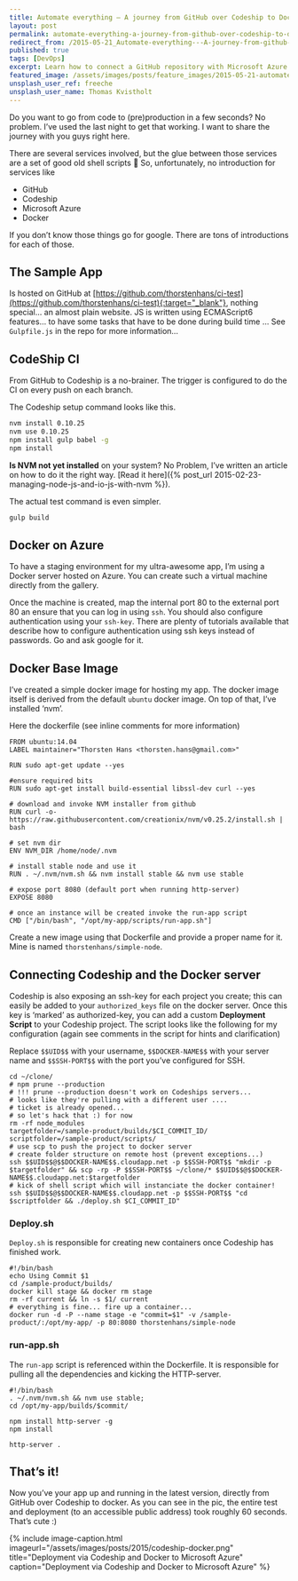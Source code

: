 ```yaml
---
title: Automate everything — A journey from GitHub over Codeship to Docker on Azure
layout: post
permalink: automate-everything-a-journey-from-github-over-codeship-to-docker-on-azure
redirect_from: /2015-05-21_Automate-everything---A-journey-from-github-over-codeship-to-docker-on-azure-b52129d3c6bc
published: true
tags: [DevOps]
excerpt: Learn how to connect a GitHub repository with Microsoft Azure using Codeship to realize a CI / CD pipeline for web applications using Docker images.
featured_image: /assets/images/posts/feature_images/2015-05-21-automate-everything-a-journey-from-github-over-codeship-to-docker-on-azure.jpg
unsplash_user_ref: freeche
unsplash_user_name: Thomas Kvistholt
---
```


Do you want to go from code to (pre)production in a few seconds? No problem. I’ve used the last night to get that working. I want to share the journey with you guys right here.

There are several services involved, but the glue between those services are a set of good old shell scripts 🙂 So, unfortunately, no introduction for services like

- GitHub
- Codeship
- Microsoft Azure
- Docker

If you don’t know those things go for google. There are tons of introductions for each of those.

## The Sample App

Is hosted on GitHub at [https://github.com/thorstenhans/ci-test](https://github.com/thorstenhans/ci-test){:target="_blank"}, nothing special… an almost plain website. JS is written using ECMAScript6 features… to have some tasks that have to be done during build time … See `Gulpfile.js` in the repo for more information…

## CodeShip CI

From GitHub to Codeship is a no-brainer. The trigger is configured to do the CI on every push on each branch.

The Codeship setup command looks like this.

```bash
nvm install 0.10.25
nvm use 0.10.25
npm install gulp babel -g
npm install

```

**Is NVM not yet installed** on your system? No Problem, I’ve written an article on how to do it the right way. [Read it here]({% post_url 2015-02-23-managing-node-js-and-io-js-with-nvm %}).

The actual test command is even simpler.

```bash
gulp build

```

## Docker on Azure

To have a staging environment for my ultra-awesome app, I’m using a Docker server hosted on Azure. You can create such a virtual machine directly from the gallery.

Once the machine is created, map the internal port 80 to the external port 80 an ensure that you can log in using `ssh`. You should also configure authentication using your `ssh-key`. There are plenty of tutorials available that describe how to configure authentication using ssh keys instead of passwords. Go and ask google for it.

## Docker Base Image

I’ve created a simple docker image for hosting my app. The docker image itself is derived from the default `ubuntu` docker image. On top of that, I’ve installed ‘nvm’.

Here the dockerfile (see inline comments for more information)

```docker
FROM ubuntu:14.04
LABEL maintainer="Thorsten Hans <thorsten.hans@gmail.com>"

RUN sudo apt-get update --yes

#ensure required bits
RUN sudo apt-get install build-essential libssl-dev curl --yes

# download and invoke NVM installer from github
RUN curl -o- https://raw.githubusercontent.com/creationix/nvm/v0.25.2/install.sh | bash

# set nvm dir 
ENV NVM_DIR /home/node/.nvm

# install stable node and use it
RUN . ~/.nvm/nvm.sh && nvm install stable && nvm use stable

# expose port 8080 (default port when running http-server)
EXPOSE 8080

# once an instance will be created invoke the run-app script
CMD ["/bin/bash", "/opt/my-app/scripts/run-app.sh"]

```

Create a new image using that Dockerfile and provide a proper name for it. Mine is named `thorstenhans/simple-node`.

## Connecting Codeship and the Docker server

Codeship is also exposing an ssh-key for each project you create; this can easily be added to your `authorized_keys` file on the docker server. Once this key is ‘marked’ as authorized-key, you can add a custom **Deployment Script** to your Codeship project. The script looks like the following for my configuration (again see comments in the script for hints and clarification)

Replace `$$UID$$` with your username, `$$DOCKER-NAME$$` with your server name and `$$SSH-PORT$$` with the port you’ve configured for SSH.

```shell
cd ~/clone/
# npm prune --production
# !!! prune --production doesn't work on Codeships servers... 
# looks like they're pulling with a different user .... 
# ticket is already opened...
# so let's hack that :) for now
rm -rf node_modules
targetfolder=/sample-product/builds/$CI_COMMIT_ID/
scriptfolder=/sample-product/scripts/
# use scp to push the project to docker server
# create folder structure on remote host (prevent exceptions...)
ssh $$UID$$@$$DOCKER-NAME$$.cloudapp.net -p $$SSH-PORT$$ "mkdir -p $targetfolder" && scp -rp -P $$SSH-PORT$$ ~/clone/* $$UID$$@$$DOCKER-NAME$$.cloudapp.net:$targetfolder
# kick of shell script which will instanciate the docker container!
ssh $$UID$$@$$DOCKER-NAME$$.cloudapp.net -p $$SSH-PORT$$ "cd $scriptfolder && ./deploy.sh $CI_COMMIT_ID"

```

### Deploy.sh

`Deploy.sh` is responsible for creating new containers once Codeship has finished work.

```shell
#!/bin/bash
echo Using Commit $1 
cd /sample-product/builds/
docker kill stage && docker rm stage
rm -rf current && ln -s $1/ current
# everything is fine... fire up a container...
docker run -d -P --name stage -e "commit=$1" -v /sample-product/:/opt/my-app/ -p 80:8080 thorstenhans/simple-node

```

### run-app.sh

The `run-app` script is referenced within the Dockerfile. It is responsible for pulling all the dependencies and kicking the HTTP-server.

```shell
#!/bin/bash
. ~/.nvm/nvm.sh && nvm use stable;
cd /opt/my-app/builds/$commit/

npm install http-server -g
npm install

http-server .

```

## That’s it!

Now you’ve your app up and running in the latest version, directly from GitHub over Codeship to docker. As you can see in the pic, the entire test and deployment (to an accessible public address) took roughly 60 seconds. That’s cute :)

{% include image-caption.html imageurl="/assets/images/posts/2015/codeship-docker.png"
title="Deployment via Codeship and Docker to Microsoft Azure" caption="Deployment via Codeship and Docker to Microsoft Azure" %}

